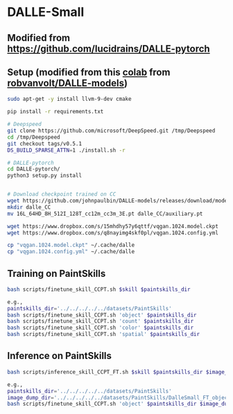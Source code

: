 # DALLE-Small

## Modified from https://github.com/lucidrains/DALLE-pytorch

## Setup (modified from this [colab](https://colab.research.google.com/drive/1b8va5g852hq3p7yro7xWY3Cc-bd2CRdv) from [robvanvolt/DALLE-models](https://github.com/robvanvolt/DALLE-models))

```bash
sudo apt-get -y install llvm-9-dev cmake

pip install -r requirements.txt

# Deepspeed
git clone https://github.com/microsoft/DeepSpeed.git /tmp/Deepspeed
cd /tmp/Deepspeed
git checkout tags/v0.5.1
DS_BUILD_SPARSE_ATTN=1 ./install.sh -r

# DALLE-pytorch
cd DALLE-pytorch/
python3 setup.py install


# Download checkpoint trained on CC
wget https://github.com/johnpaulbin/DALLE-models/releases/download/model/16L_64HD_8H_512I_128T_cc12m_cc3m_3E.pt
mkdir dalle_CC
mv 16L_64HD_8H_512I_128T_cc12m_cc3m_3E.pt dalle_CC/auxiliary.pt

wget https://www.dropbox.com/s/15mhdhy57y6qttf/vqgan.1024.model.ckpt
wget https://www.dropbox.com/s/q8nayimg4skf0pl/vqgan.1024.config.yml

cp "vqgan.1024.model.ckpt" ~/.cache/dalle
cp "vqgan.1024.config.yml" ~/.cache/dalle
```

## Training on PaintSkills
```bash
bash scripts/finetune_skill_CCPT.sh $skill $paintskills_dir

e.g.,
paintskills_dir='../../../../../datasets/PaintSkills'
bash scripts/finetune_skill_CCPT.sh 'object' $paintskills_dir
bash scripts/finetune_skill_CCPT.sh 'count' $paintskills_dir
bash scripts/finetune_skill_CCPT.sh 'color' $paintskills_dir
bash scripts/finetune_skill_CCPT.sh 'spatial' $paintskills_dir
```

## Inference on PaintSkills
```bash
bash scripts/inference_skill_CCPT_FT.sh $skill $paintskills_dir $image_dump_dir

e.g.,
paintskills_dir='../../../../../datasets/PaintSkills'
image_dump_dir='../../../../../datasets/PaintSkills/DalleSmall_FT_object'
bash scripts/finetune_skill_CCPT.sh 'object' $paintskills_dir $image_dump_dir
```